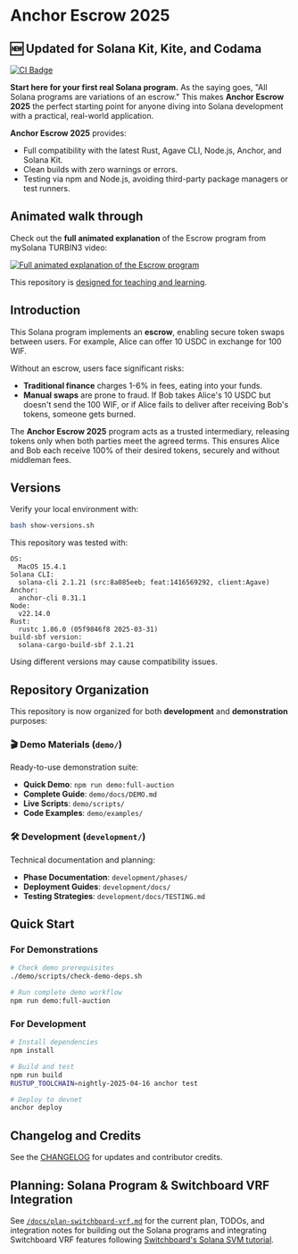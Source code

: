 # Anchor Escrow 2025

## 🆕 Updated for Solana Kit, Kite, and Codama

[![CI Badge](https://github.com/mikemaccana/anchor-escrow-2025/actions/workflows/tests.yaml/badge.svg)](https://github.com/mikemaccana/anchor-escrow-2025/actions)

**Start here for your first real Solana program.** As the saying goes, "All Solana programs are variations of an escrow." This makes **Anchor Escrow 2025** the perfect starting point for anyone diving into Solana development with a practical, real-world application.

**Anchor Escrow 2025** provides:

- Full compatibility with the latest Rust, Agave CLI, Node.js, Anchor, and Solana Kit.
- Clean builds with zero warnings or errors.
- Testing via npm and Node.js, avoiding third-party package managers or test runners.

## Animated walk through

Check out the **full animated explanation** of the Escrow program from mySolana TURBIN3 video:

[![Full animated explanation of the Escrow program](https://img.youtube.com/vi/ZMB_OqLIeGw/maxresdefault.jpg)](https://www.youtube.com/watch?v=ZMB_OqLIeGw)

This repository is [designed for teaching and learning](CHANGELOG.md).

## Introduction

This Solana program implements an **escrow**, enabling secure token swaps between users. For example, Alice can offer 10 USDC in exchange for 100 WIF.

Without an escrow, users face significant risks:

- **Traditional finance** charges 1-6% in fees, eating into your funds.
- **Manual swaps** are prone to fraud. If Bob takes Alice's 10 USDC but doesn't send the 100 WIF, or if Alice fails to deliver after receiving Bob's tokens, someone gets burned.

The **Anchor Escrow 2025** program acts as a trusted intermediary, releasing tokens only when both parties meet the agreed terms. This ensures Alice and Bob each receive 100% of their desired tokens, securely and without middleman fees.

## Versions

Verify your local environment with:

```bash
bash show-versions.sh
```

This repository was tested with:

```
OS:
  MacOS 15.4.1
Solana CLI:
  solana-cli 2.1.21 (src:8a085eeb; feat:1416569292, client:Agave)
Anchor:
  anchor-cli 0.31.1
Node:
  v22.14.0
Rust:
  rustc 1.86.0 (05f9846f8 2025-03-31)
build-sbf version:
  solana-cargo-build-sbf 2.1.21
```

Using different versions may cause compatibility issues.

## Repository Organization

This repository is now organized for both **development** and **demonstration** purposes:

### 🎬 Demo Materials (`demo/`)
Ready-to-use demonstration suite:
- **Quick Demo**: `npm run demo:full-auction`
- **Complete Guide**: `demo/docs/DEMO.md`
- **Live Scripts**: `demo/scripts/`
- **Code Examples**: `demo/examples/`

### 🛠 Development (`development/`)
Technical documentation and planning:
- **Phase Documentation**: `development/phases/`
- **Deployment Guides**: `development/docs/`
- **Testing Strategies**: `development/docs/TESTING.md`

## Quick Start

### For Demonstrations
```bash
# Check demo prerequisites
./demo/scripts/check-demo-deps.sh

# Run complete demo workflow
npm run demo:full-auction
```

### For Development
```bash
# Install dependencies
npm install

# Build and test
npm run build
RUSTUP_TOOLCHAIN=nightly-2025-04-16 anchor test

# Deploy to devnet
anchor deploy
```

## Changelog and Credits

See the [CHANGELOG](CHANGELOG.md) for updates and contributor credits.

## Planning: Solana Program & Switchboard VRF Integration

See [`/docs/plan-switchboard-vrf.md`](docs/plan-switchboard-vrf.md) for the current plan, TODOs, and integration notes for building out the Solana programs and integrating Switchboard VRF features following [Switchboard's Solana SVM tutorial](https://docs.switchboard.xyz/product-documentation/randomness/tutorials/solana-svm).
